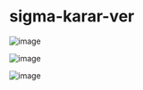 # sigma-karar-ver

![image](https://github.com/selinpir/sigma-karar-ver/assets/113732977/82dcdca0-d98f-48ab-bf62-d74f396bbd8f)

![image](https://github.com/selinpir/sigma-karar-ver/assets/113732977/fefff20e-f684-418a-964a-0b54d9fe0373)

![image](https://github.com/selinpir/sigma-karar-ver/assets/113732977/d2579a80-4759-44a9-972d-24415a6be165)
